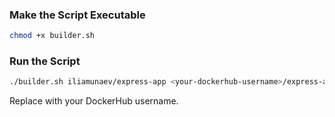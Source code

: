 ### Make the Script Executable

```bash
chmod +x builder.sh
```

### Run the Script
```bash
./builder.sh iliamunaev/express-app <your-dockerhub-username>/express-app
```
Replace <your-dockerhub-username> with your DockerHub username.


